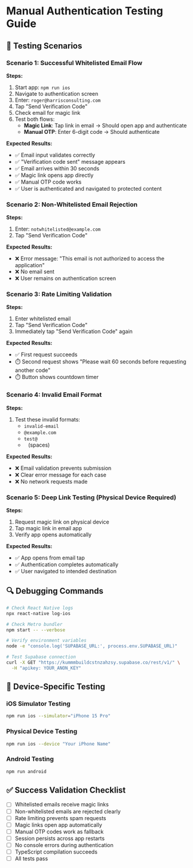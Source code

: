 # Manual Authentication Testing Guide

## 🎯 **Testing Scenarios**

### **Scenario 1: Successful Whitelisted Email Flow**

**Steps:**
1. Start app: `npm run ios`
2. Navigate to authentication screen
3. Enter: `roger@harrisconsulting.com`
4. Tap "Send Verification Code"
5. Check email for magic link
6. Test both flows:
   - **Magic Link**: Tap link in email → Should open app and authenticate
   - **Manual OTP**: Enter 6-digit code → Should authenticate

**Expected Results:**
- ✅ Email input validates correctly
- ✅ "Verification code sent" message appears
- ✅ Email arrives within 30 seconds
- ✅ Magic link opens app directly
- ✅ Manual OTP code works
- ✅ User is authenticated and navigated to protected content

### **Scenario 2: Non-Whitelisted Email Rejection**

**Steps:**
1. Enter: `notwhitelisted@example.com`
2. Tap "Send Verification Code"

**Expected Results:**
- ❌ Error message: "This email is not authorized to access the application"
- ❌ No email sent
- ❌ User remains on authentication screen

### **Scenario 3: Rate Limiting Validation**

**Steps:**
1. Enter whitelisted email
2. Tap "Send Verification Code"
3. Immediately tap "Send Verification Code" again

**Expected Results:**
- ✅ First request succeeds
- ⏱️ Second request shows "Please wait 60 seconds before requesting another code"
- ⏱️ Button shows countdown timer

### **Scenario 4: Invalid Email Format**

**Steps:**
1. Test these invalid formats:
   - `invalid-email`
   - `@example.com`
   - `test@`
   - ` ` (spaces)

**Expected Results:**
- ❌ Email validation prevents submission
- ❌ Clear error message for each case
- ❌ No network requests made

### **Scenario 5: Deep Link Testing** (Physical Device Required)

**Steps:**
1. Request magic link on physical device
2. Tap magic link in email app
3. Verify app opens automatically

**Expected Results:**
- ✅ App opens from email tap
- ✅ Authentication completes automatically
- ✅ User navigated to intended destination

## 🔍 **Debugging Commands**

```bash
# Check React Native logs
npx react-native log-ios

# Check Metro bundler
npm start -- --verbose

# Verify environment variables
node -e "console.log('SUPABASE_URL:', process.env.SUPABASE_URL)"

# Test Supabase connection
curl -X GET "https://kummmbuildcstnzahzsy.supabase.co/rest/v1/" \
  -H "apikey: YOUR_ANON_KEY"
```

## 📱 **Device-Specific Testing**

### **iOS Simulator Testing**
```bash
npm run ios --simulator="iPhone 15 Pro"
```

### **Physical Device Testing**
```bash
npm run ios --device "Your iPhone Name"
```

### **Android Testing**
```bash
npm run android
```

## ✅ **Success Validation Checklist**

- [ ] Whitelisted emails receive magic links
- [ ] Non-whitelisted emails are rejected clearly
- [ ] Rate limiting prevents spam requests
- [ ] Magic links open app automatically
- [ ] Manual OTP codes work as fallback
- [ ] Session persists across app restarts
- [ ] No console errors during authentication
- [ ] TypeScript compilation succeeds
- [ ] All tests pass